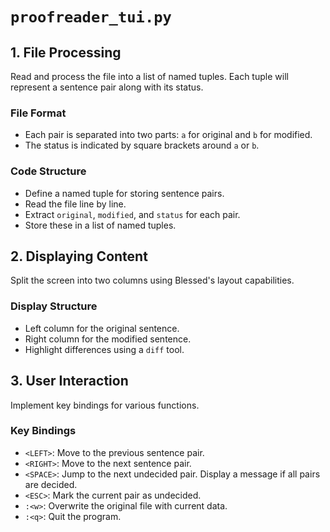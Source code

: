 # `proofreader_tui.py`

## 1. File Processing

Read and process the file into a list of named tuples. Each tuple will represent a sentence pair along with its status.

### File Format

* Each pair is separated into two parts: `a` for original and `b` for modified.
* The status is indicated by square brackets around `a` or `b`.

### Code Structure

* Define a named tuple for storing sentence pairs.
* Read the file line by line.
* Extract `original`, `modified`, and `status` for each pair.
* Store these in a list of named tuples.

## 2. Displaying Content

Split the screen into two columns using Blessed's layout capabilities.

### Display Structure

* Left column for the original sentence.
* Right column for the modified sentence.
* Highlight differences using a `diff` tool.

## 3. User Interaction

Implement key bindings for various functions.

### Key Bindings

* `<LEFT>`: Move to the previous sentence pair.
* `<RIGHT>`: Move to the next sentence pair.
* `<SPACE>`: Jump to the next undecided pair. Display a message if all pairs are decided.
* `<ESC>`: Mark the current pair as undecided.
* `:<w>`: Overwrite the original file with current data.
* `:<q>`: Quit the program.
